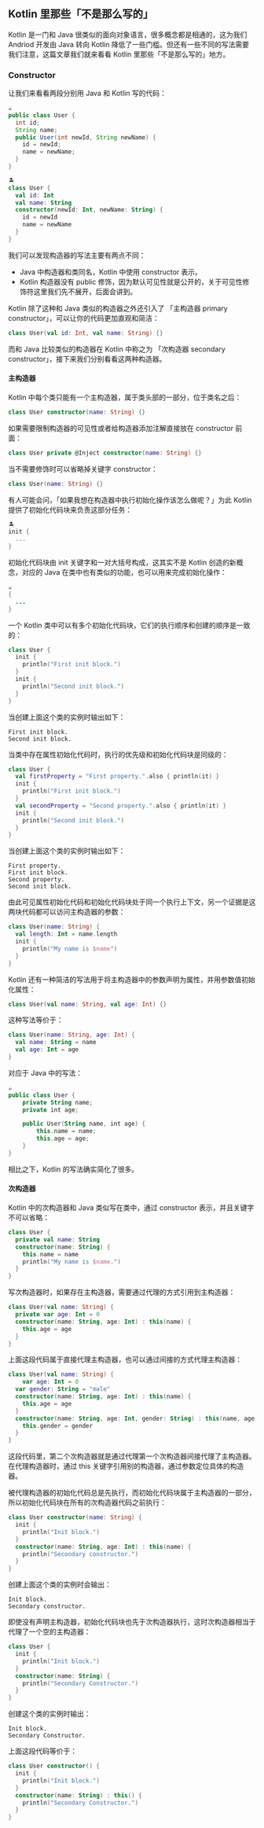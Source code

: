 ## Kotlin 里那些「不是那么写的」

Kotlin 是一门和 Java 很类似的面向对象语言，很多概念都是相通的，这为我们 Andriod 开发由 Java 转向 Kotlin 降低了一些门槛。但还有一些不同的写法需要我们注意，这篇文章我们就来看看 Kotlin 里那些「不是那么写的」地方。

### Constructor

让我们来看看两段分别用 Java 和 Kotlin 写的代码：

``` java
☕️
public class User {
  int id;
  String name;
  public User(int newId, String newName) {
    id = newId;
    name = newName;
  }
}
```

``` kotlin
🏝️
class User {
  val id: Int
  val name: String
  constructor(newId: Int, newName: String) {
    id = newId
    name = newName
  }
}
```

我们可以发现构造器的写法主要有两点不同：

- Java 中构造器和类同名，Kotlin 中使用 constructor 表示。
- Kotlin 构造器没有 public 修饰，因为默认可见性就是公开的，关于可见性修饰符这里我们先不展开，后面会讲到。

Kotlin 除了这种和 Java 类似的构造器之外还引入了 「主构造器 primary constructor」，可以让你的代码更加直观和简洁：

``` kotlin
class User(val id: Int, val name: String) {}
```

而和 Java 比较类似的构造器在 Kotlin 中称之为 「次构造器 secondary constructor」，接下来我们分别看看这两种构造器。

#### 主构造器

Kotlin 中每个类只能有一个主构造器，属于类头部的一部分，位于类名之后：

``` kotlin
class User constructor(name: String) {}
```

如果需要限制构造器的可见性或者给构造器添加注解直接放在 constructor 前面：

``` kotlin
class User private @Inject constructor(name: String) {}
```

当不需要修饰时可以省略掉关键字 constructor：

``` kotlin
class User(name: String) {}
```

有人可能会问，「如果我想在构造器中执行初始化操作该怎么做呢？」为此 Kotlin 提供了初始化代码块来负责这部分任务：

``` kotlin
🏝️
init {
  ...
}
```

初始化代码块由 init 关键字和一对大括号构成，这其实不是 Kotlin 创造的新概念，对应的 Java 在类中也有类似的功能，也可以用来完成初始化操作：

``` java
☕️
{
  ...
}
```

一个 Kotlin 类中可以有多个初始化代码块，它们的执行顺序和创建的顺序是一致的：

``` kotlin
class User {
  init {
    println("First init block.")
  }
  init {
    println("Second init block.")
  }
}
```

当创建上面这个类的实例时输出如下：

```
First init block.
Second init block.
```

当类中存在属性初始化代码时，执行的优先级和初始化代码块是同级的：

``` kotlin
class User {
  val firstProperty = "First property.".also { println(it) }
  init {
    println("First init block.")
  }
  val secondProperty = "Second property.".also { println(it) }
  init {
    println("Second init block.")
  }
}
```

当创建上面这个类的实例时输出如下：

```
First property.
First init block.
Second property.
Second init block.
```

由此可见属性初始化代码和初始化代码块处于同一个执行上下文，另一个证据是这两块代码都可以访问主构造器的参数：

``` kotlin
class User(name: String) {
  val length: Int = name.length
  init {
    println("My name is $name")
  }
}
```

Kotlin 还有一种简洁的写法用于将主构造器中的参数声明为属性，并用参数值初始化属性：

``` kotlin
class User(val name: String, val age: Int) {}
```

这种写法等价于：

``` kotlin
class User(name: String, age: Int) {
  val name: String = name
  val age: Int = age
}
```

对应于 Java 中的写法：

``` kotlin
☕️
public class User {
    private String name;
    private int age;

    public User(String name, int age) {
        this.name = name;
        this.age = age;
    }
}
```

相比之下，Kotlin 的写法确实简化了很多。

#### 次构造器

Kotlin 中的次构造器和 Java 类似写在类中，通过 constructor 表示，并且关键字不可以省略：

``` kotlin
class User {
  private val name: String
  constructor(name: String) {
    this.name = name
    println("My name is $name.")
  }
}
```

写次构造器时，如果存在主构造器，需要通过代理的方式引用到主构造器：

``` kotlin
class User(val name: String) {
  private var age: Int = 0
  constructor(name: String, age: Int) : this(name) {
    this.age = age
  }
}
```

上面这段代码属于直接代理主构造器，也可以通过间接的方式代理主构造器：

``` kotlin
class User(val name: String) {
	var age: Int = 0
  var gender: String = "male"
  constructor(name: String, age: Int) : this(name) {
    this.age = age
  }
  constructor(name: String, age: Int, gender: String) : this(name, age) {
    this.gender = gender
  }
}
```

这段代码里，第二个次构造器就是通过代理第一个次构造器间接代理了主构造器。在代理构造器时，通过 this 关键字引用别的构造器，通过参数定位具体的构造器。

被代理构造器的初始化代码总是先执行，而初始化代码块属于主构造器的一部分，所以初始化代码块在所有的次构造器代码之前执行：

``` kotlin
class User constructor(name: String) {
  init {
    println("Init block.")
  }
  constructor(name: String, age: Int) : this(name) {
    println("Secondary constructor.")
  }
}
```

创建上面这个类的实例时会输出：

```
Init block.
Secondary constructor.
```

即使没有声明主构造器，初始化代码块也先于次构造器执行，这时次构造器相当于代理了一个空的主构造器：

``` kotlin
class User {
  init {
    println("Init block.")
  }
  constructor(name: String) {
    println("Secondary Constructor.")
  }
}
```

创建这个类的实例时输出：

```
Init block.
Secondary Constructor.
```

上面这段代码等价于：

``` kotlin
class User constructor() {
  init {
    println("Init block.")
  }
  constructor(name: String) : this() {
    println("Secondary Constructor.")
  }
}
```

